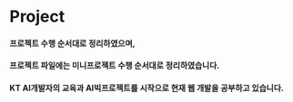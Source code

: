 # Project
#### 프로젝트 수행 순서대로 정리하였으며,
#### 프로젝트 파일에는 미니프로젝트 수행 순서대로 정리하였습니다.
#### KT AI개발자의 교육과 AI빅프로젝트를 시작으로 현재 웹 개발을 공부하고 있습니다.
